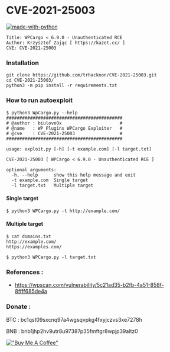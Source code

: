 # CVE-2021-25003
[![made-with-python](https://img.shields.io/badge/Made%20with-Python-1f425f.svg)](https://www.python.org/)

```
Title: WPCargo < 6.9.0 - Unauthenticated RCE
Author: Krzysztof Zając [ https://kazet.cc/ ]
CVE: CVE-2021-25003
```

### Installation
```
git clone https://github.com/trhacknon/CVE-2021-25003.git
cd CVE-2021-25003/
python3 -m pip install -r requirements.txt
```

### How to run autoexploit
```
$ python3 WpCargo.py --help
############################################
# @author : biulove0x                      #
# @name   : WP Plugins WPCargo Exploiter   #
# @cve    : CVE-2021-25003                 #
############################################

usage: exploit.py [-h] [-t example.com] [-l target.txt]

CVE-2021-25003 [ WPCargo < 6.9.0 - Unauthenticated RCE ]

optional arguments:
  -h, --help      show this help message and exit
  -t example.com  Single target
  -l target.txt   Multiple target
```

#### Single target
```
$ python3 WPCargo.py -t http://example.com/
```

#### Multiple target
```
$ cat domains.txt
http://example.com/
https://examples.com/

$ python3 WPCargo.py -l target.txt
```

### References :

* https://wpscan.com/vulnerability/5c21ad35-b2fb-4a51-858f-8ffff685de4a

### Donate :
BTC : bc1qst09sxcnq97a4wgsqvpkg4fxyjczvs3xe7278h

BNB : bnb1jhp2hv9utr8u97387p35fmftgr8wpjp39altz0

[!["Buy Me A Coffee"](https://www.buymeacoffee.com/assets/img/custom_images/orange_img.png)](https://www.buymeacoffee.com/biulove0x)
